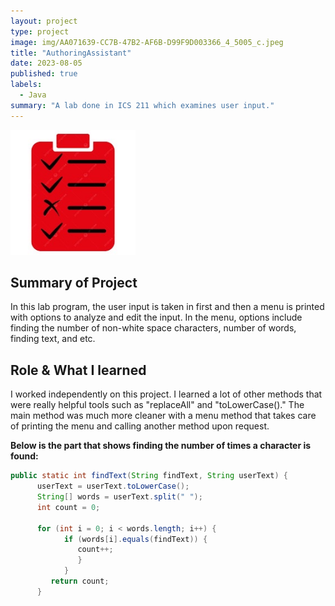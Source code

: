 ```yaml
---
layout: project
type: project
image: img/AA071639-CC7B-47B2-AF6B-D99F9D003366_4_5005_c.jpeg
title: "AuthoringAssistant"
date: 2023-08-05
published: true
labels:
  - Java
summary: "A lab done in ICS 211 which examines user input."
---
```


<img width="200px" class="rounded float-start pe-4" src="../img/984281F0-76A1-4BC7-85A8-21FCD16FDAE6_4_5005_c.jpeg">

## **Summary of Project**
In this lab program, the user input is taken in first and then a menu is printed with options to analyze and edit the input. In the menu, options include finding the number of non-white space characters, number of words, finding text, and etc.

## **Role & What I learned**
I worked independently on this project. I learned a lot of other methods that were really helpful tools such as "replaceAll" and "toLowerCase()." The main method was much more cleaner with a menu method that takes care of printing the menu and calling another method upon request.


**Below is the part that shows finding the number of times a character is found:**

```Java
public static int findText(String findText, String userText) {
      userText = userText.toLowerCase();
      String[] words = userText.split(" ");
      int count = 0;

      for (int i = 0; i < words.length; i++) {
            if (words[i].equals(findText)) {
               count++;
               }
            }
         return count;
      }
```
